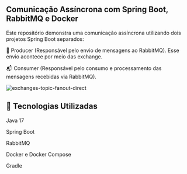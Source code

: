 ## Comunicação Assíncrona com Spring Boot, RabbitMQ e Docker
Este repositório demonstra uma comunicação assíncrona utilizando dois projetos Spring Boot separados:

📨 Producer (Responsável pelo envio de mensagens ao RabbitMQ). Esse envio acontece por meio das exchange.

📬 Consumer (Responsável pelo consumo e processamento das mensagens recebidas via RabbitMQ).

![exchanges-topic-fanout-direct](https://github.com/user-attachments/assets/34449dad-b100-413d-a497-ec646e1c4f6b)

## 🚀 Tecnologias Utilizadas
Java 17

Spring Boot

RabbitMQ

Docker e Docker Compose

Gradle
